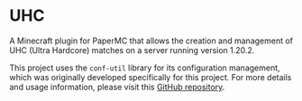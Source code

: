 # UHC
A Minecraft plugin for PaperMC that allows the creation and management of UHC (Ultra Hardcore) matches on a server running version 1.20.2.

This project uses the `conf-util` library for its configuration management, which was originally developed specifically for this project. For more details and usage information, please visit this [GitHub repository](https://github.com/BGoodes/conf-util).
